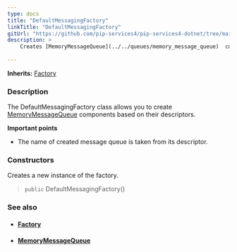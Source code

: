```yaml
---
type: docs
title: "DefaultMessagingFactory"
linkTitle: "DefaultMessagingFactory"
gitUrl: "https://github.com/pip-services4/pip-services4-dotnet/tree/main/pip-services4-messaging-dotnet"
description: > 
    Creates [MemoryMessageQueue](../../queues/memory_message_queue)  components based on their descriptors.
    
---
```


**Inherits:** [Factory](../../../components/build/factory)

### Description

The DefaultMessagingFactory class allows you to create  [MemoryMessageQueue](../../queues/memory_message_queue)  components based on their descriptors.

**Important points**

- The name of created message queue is taken from its descriptor.

### Constructors

Creates a new instance of the factory.

> `public` DefaultMessagingFactory()


### See also
- #### [Factory](../../../components/build/factory)
- #### [MemoryMessageQueue](../../queues/message_queue)

